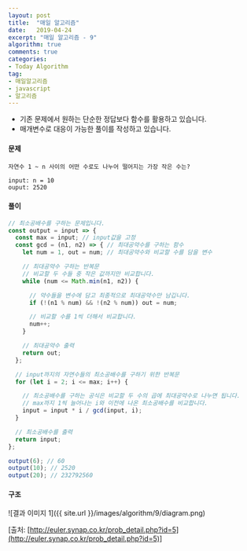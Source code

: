 ```yaml
---
layout: post
title:  "매일 알고리즘"
date:   2019-04-24
excerpt: "매일 알고리즘 - 9"
algorithm: true
comments: true
categories:
- Today Algorithm
tag:
- 매일알고리즘
- javascript
- 알고리즘
---
```


* 기존 문제에서 원하는 단순한 정답보다 함수를 활용하고 있습니다.
* 매개변수로 대응이 가능한 풀이를 작성하고 있습니다.

#### 문제
```
자연수 1 ~ n 사이의 어떤 수로도 나누어 떨어지는 가장 작은 수는?

input: n = 10
ouput: 2520
```

#### 풀이
```javascript
// 최소공배수를 구하는 문제입니다.
const output = input => {
  const max = input; // input값을 고정
  const gcd = (n1, n2) => { // 최대공약수를 구하는 함수
    let num = 1, out = num; // 최대공약수와 비교할 수를 담을 변수

    // 최대공약수 구하는 반복문
    // 비교할 두 수들 중 작은 값까지만 비교합니다.
    while (num <= Math.min(n1, n2)) {

      // 약수들을 변수에 담고 최종적으로 최대공약수만 남깁니다.
      if (!(n1 % num) && !(n2 % num)) out = num;

      // 비교할 수를 1씩 더해서 비교합니다.
      num++;
    }

    // 최대공약수 출력
    return out;
  };

  // input까지의 자연수들의 최소공배수를 구하기 위한 반복문
  for (let i = 2; i <= max; i++) {

    // 최소공배수를 구하는 공식은 비교할 두 수의 곱에 최대공약수로 나누면 됩니다.
    // max까지 1씩 늘어나는 i와 이전에 나온 최소공배수를 비교합니다.
    input = input * i / gcd(input, i);
  }

  // 최소공배수를 출력
  return input;
};

output(6); // 60
output(10); // 2520
output(20); // 232792560
```

#### 구조
![결과 이미지 1]({{ site.url }}/images/algorithm/9/diagram.png)

[출처: [http://euler.synap.co.kr/prob_detail.php?id=5](http://euler.synap.co.kr/prob_detail.php?id=5)]

